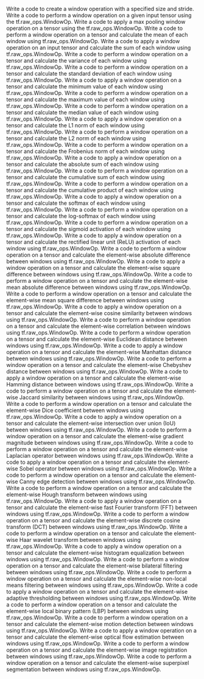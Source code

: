 Write a code to create a window operation with a specified size and stride.
Write a code to perform a window operation on a given input tensor using the tf.raw_ops.WindowOp.
Write a code to apply a max pooling window operation on a tensor using the tf.raw_ops.WindowOp.
Write a code to perform a window operation on a tensor and calculate the mean of each window using tf.raw_ops.WindowOp.
Write a code to apply a window operation on an input tensor and calculate the sum of each window using tf.raw_ops.WindowOp.
Write a code to perform a window operation on a tensor and calculate the variance of each window using tf.raw_ops.WindowOp.
Write a code to perform a window operation on a tensor and calculate the standard deviation of each window using tf.raw_ops.WindowOp.
Write a code to apply a window operation on a tensor and calculate the minimum value of each window using tf.raw_ops.WindowOp.
Write a code to perform a window operation on a tensor and calculate the maximum value of each window using tf.raw_ops.WindowOp.
Write a code to perform a window operation on a tensor and calculate the median value of each window using tf.raw_ops.WindowOp.
Write a code to apply a window operation on a tensor and calculate the L1 norm of each window using tf.raw_ops.WindowOp.
Write a code to perform a window operation on a tensor and calculate the L2 norm of each window using tf.raw_ops.WindowOp.
Write a code to perform a window operation on a tensor and calculate the Frobenius norm of each window using tf.raw_ops.WindowOp.
Write a code to apply a window operation on a tensor and calculate the absolute sum of each window using tf.raw_ops.WindowOp.
Write a code to perform a window operation on a tensor and calculate the cumulative sum of each window using tf.raw_ops.WindowOp.
Write a code to perform a window operation on a tensor and calculate the cumulative product of each window using tf.raw_ops.WindowOp.
Write a code to apply a window operation on a tensor and calculate the softmax of each window using tf.raw_ops.WindowOp.
Write a code to perform a window operation on a tensor and calculate the log-softmax of each window using tf.raw_ops.WindowOp.
Write a code to perform a window operation on a tensor and calculate the sigmoid activation of each window using tf.raw_ops.WindowOp.
Write a code to apply a window operation on a tensor and calculate the rectified linear unit (ReLU) activation of each window using tf.raw_ops.WindowOp.
Write a code to perform a window operation on a tensor and calculate the element-wise absolute difference between windows using tf.raw_ops.WindowOp.
Write a code to apply a window operation on a tensor and calculate the element-wise square difference between windows using tf.raw_ops.WindowOp.
Write a code to perform a window operation on a tensor and calculate the element-wise mean absolute difference between windows using tf.raw_ops.WindowOp.
Write a code to perform a window operation on a tensor and calculate the element-wise mean square difference between windows using tf.raw_ops.WindowOp.
Write a code to apply a window operation on a tensor and calculate the element-wise cosine similarity between windows using tf.raw_ops.WindowOp.
Write a code to perform a window operation on a tensor and calculate the element-wise correlation between windows using tf.raw_ops.WindowOp.
Write a code to perform a window operation on a tensor and calculate the element-wise Euclidean distance between windows using tf.raw_ops.WindowOp.
Write a code to apply a window operation on a tensor and calculate the element-wise Manhattan distance between windows using tf.raw_ops.WindowOp.
Write a code to perform a window operation on a tensor and calculate the element-wise Chebyshev distance between windows using tf.raw_ops.WindowOp.
Write a code to apply a window operation on a tensor and calculate the element-wise Hamming distance between windows using tf.raw_ops.WindowOp.
Write a code to perform a window operation on a tensor and calculate the element-wise Jaccard similarity between windows using tf.raw_ops.WindowOp.
Write a code to perform a window operation on a tensor and calculate the element-wise Dice coefficient between windows using tf.raw_ops.WindowOp.
Write a code to apply a window operation on a tensor and calculate the element-wise intersection over union (IoU) between windows using tf.raw_ops.WindowOp.
Write a code to perform a window operation on a tensor and calculate the element-wise gradient magnitude between windows using tf.raw_ops.WindowOp.
Write a code to perform a window operation on a tensor and calculate the element-wise Laplacian operator between windows using tf.raw_ops.WindowOp.
Write a code to apply a window operation on a tensor and calculate the element-wise Sobel operator between windows using tf.raw_ops.WindowOp.
Write a code to perform a window operation on a tensor and calculate the element-wise Canny edge detection between windows using tf.raw_ops.WindowOp.
Write a code to perform a window operation on a tensor and calculate the element-wise Hough transform between windows using tf.raw_ops.WindowOp.
Write a code to apply a window operation on a tensor and calculate the element-wise fast Fourier transform (FFT) between windows using tf.raw_ops.WindowOp.
Write a code to perform a window operation on a tensor and calculate the element-wise discrete cosine transform (DCT) between windows using tf.raw_ops.WindowOp.
Write a code to perform a window operation on a tensor and calculate the element-wise Haar wavelet transform between windows using tf.raw_ops.WindowOp.
Write a code to apply a window operation on a tensor and calculate the element-wise histogram equalization between windows using tf.raw_ops.WindowOp.
Write a code to perform a window operation on a tensor and calculate the element-wise bilateral filtering between windows using tf.raw_ops.WindowOp.
Write a code to perform a window operation on a tensor and calculate the element-wise non-local means filtering between windows using tf.raw_ops.WindowOp.
Write a code to apply a window operation on a tensor and calculate the element-wise adaptive thresholding between windows using tf.raw_ops.WindowOp.
Write a code to perform a window operation on a tensor and calculate the element-wise local binary pattern (LBP) between windows using tf.raw_ops.WindowOp.
Write a code to perform a window operation on a tensor and calculate the element-wise motion detection between windows using tf.raw_ops.WindowOp.
Write a code to apply a window operation on a tensor and calculate the element-wise optical flow estimation between windows using tf.raw_ops.WindowOp.
Write a code to perform a window operation on a tensor and calculate the element-wise image registration between windows using tf.raw_ops.WindowOp.
Write a code to perform a window operation on a tensor and calculate the element-wise superpixel segmentation between windows using tf.raw_ops.WindowOp.